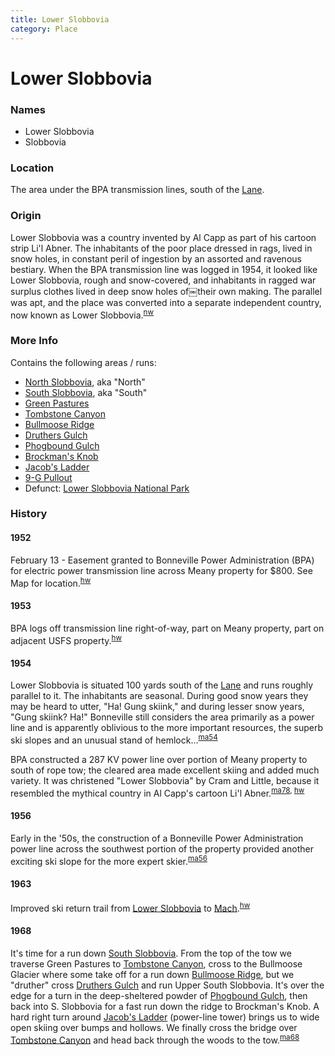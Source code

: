 ```yaml
---
title: Lower Slobbovia
category: Place
---
```

# Lower Slobbovia
### Names

- Lower Slobbovia
- Slobbovia

### Location

The area under the BPA transmission lines, south of the [Lane](/Run/Lane).

### Origin

Lower Slobbovia was a country invented by Al Capp as part of his cartoon strip Li'l Abner. The inhabitants of the poor place dressed in rags, lived in snow holes, in constant peril of ingestion by an assorted and ravenous bestiary. When the BPA transmission line was logged in 1954, it looked like Lower Slobbovia, rough and snow-covered, and inhabitants in ragged war surplus clothes lived in deep snow holes of￼their own making. The parallel was apt, and the place was converted into a separate independent country, now known as Lower Slobbovia.<sup>[nw][]</sup>

### More Info

Contains the following areas / runs:

* [North Slobbovia](/Run/North-Slobbovia), aka "North"
* [South Slobbovia](/Run/South-Slobbovia), aka "South"
* [Green Pastures](Green-Pastures)
* [Tombstone Canyon](Tombstone-Canyon)
* [Bullmoose Ridge](Bullmoose-Ridge)
* [Druthers Gulch](Druthers-Gulch)
* [Phogbound Gulch](Phogbound-Gulch)
* [Brockman's Knob](Brockman's-Knob)
* [Jacob's Ladder](Jacob's-Ladder)
* [9-G Pullout](9-G-Pullout)
* Defunct: [Lower Slobbovia National Park](Lower-Slobbovia-National-Park)

### History

#### 1952

February 13 - Easement granted to Bonneville Power Administration (BPA) for electric power transmission line across Meany property for $800. See Map for location.<sup>[hw][]</sup>

#### 1953

BPA logs off transmission line right-of-way, part on Meany property, part on adjacent USFS property.<sup>[hw][]</sup>

#### 1954

Lower Slobbovia is situated 100 yards south of the [Lane](/Run/Lane) and runs roughly parallel to it. The inhabitants are seasonal. During good snow years they may be heard to utter, "Ha! Gung skiink," and during lesser snow years, "Gung skiink? Ha!" Bonneville still considers the area primarily as a power line and is apparently oblivious to the more important resources, the superb ski slopes and an unusual stand of hemlock...<sup>[ma54][]</sup>

BPA constructed a 287 KV power line over portion of Meany property to south of rope tow; the cleared area made excellent skiing and added much variety. It was christened "Lower Slobbovia" by Cram and Little, because it resembled the mythical country in Al Capp's cartoon Li'l Abner.<sup>[ma78][], [hw][]</sup>

#### 1956

Early in the '50s, the construction of a Bonneville Power Administration power line across the southwest portion of the property provided another exciting ski slope for the more expert skier.<sup>[ma56][]</sup>

#### 1963

Improved ski return trail from [Lower Slobbovia](/Run/Lower-Slobbovia) to [Mach](Mach).<sup>[hw][]</sup>

#### 1968

It's time for a run down [South Slobbovia](/Run/South-Slobbovia). From the top of the tow we traverse Green Pastures to [Tombstone Canyon](Tombstone-Canyon), cross to the Bullmoose Glacier where some take off for a run down [Bullmoose Ridge](Bullmoose-Ridge), but we "druther" cross [Druthers Gulch](Druthers-Gulch) and run Upper South Slobbovia. It's over the edge for a turn in the deep-sheltered powder of [Phogbound Gulch](Phogbound-Gulch), then back into S. Slobbovia for a fast run down the ridge to Brockman's Knob. A hard right turn around [Jacob's Ladder](Jacob's-Ladder) (power-line tower) brings us to wide open skiing over bumps and hollows. We finally cross the bridge over [Tombstone Canyon](Tombstone-Canyon) and head back through the woods to the tow.<sup>[ma68][]</sup>


[hw]: History-Walt "Meany History, by Walt Little"
[ma54]: Mountaineer-Annual#1954
[ma56]: Mountaineer-Annual#1956
[ma68]: Mountaineer-Annual#1968
[ma78]: Mountaineer-Annual#1978
[nw]: Names-Walt "Meany Names by Walter Little, 1984"
